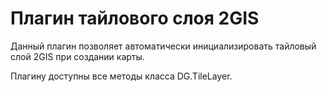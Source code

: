 Плагин тайлового слоя 2GIS
====================================

Данный плагин позволяет автоматически инициализировать тайловый слой 2GIS при создании карты.

Плагину доступны все методы класса DG.TileLayer.
